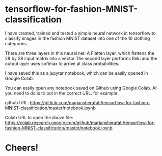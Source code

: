 # tensorflow-for-fashion-MNIST-classification


I have created, trained and tested a simple neural network in tensorflow to classify images in the fashion MNIST dataset into one of the 10 clothing categories.

There are three layers in this neural net. A Flatten layer, which flattens the 28 by 28 input matrix into a vector
The second layer performs Relu and the output layer uses softmax to arrive at class probabilities.

I have saved this as a jupyter notebook, which can be easily opened in Google Colab.

You can easily open any notebook saved on Github using Google Colab. All you need to do is to put in the correct URL. for example:

github URL:  https://github.com/marjansherafati/tensorflow-for-fashion-MNIST-classification/master/notebook.ipynb

Colab URL to open the above file:  https://colab.research.google.com/github/marjansherafati/tensorflow-for-fashion-MNIST-classification/master/notebook.ipynb

#  Cheers!
